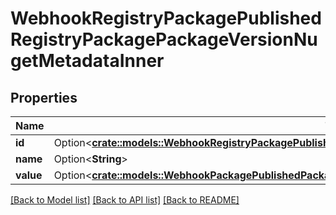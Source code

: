 # WebhookRegistryPackagePublishedRegistryPackagePackageVersionNugetMetadataInner

## Properties

Name | Type | Description | Notes
------------ | ------------- | ------------- | -------------
**id** | Option<[**crate::models::WebhookRegistryPackagePublishedRegistryPackagePackageVersionNugetMetadataInnerId**](webhook_registry_package_published_registry_package_package_version_nuget_metadata_inner_id.md)> |  | [optional]
**name** | Option<**String**> |  | [optional]
**value** | Option<[**crate::models::WebhookPackagePublishedPackagePackageVersionNugetMetadataInnerValue**](webhook_package_published_package_package_version_nuget_metadata_inner_value.md)> |  | [optional]

[[Back to Model list]](../README.md#documentation-for-models) [[Back to API list]](../README.md#documentation-for-api-endpoints) [[Back to README]](../README.md)


